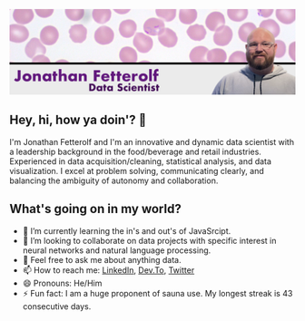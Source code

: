 ![my_title](my_title.png)

## Hey, hi, how ya doin'? 👋

I'm Jonathan Fetterolf and I'm an innovative and dynamic data scientist with a leadership background in the food/beverage and retail industries. Experienced in data acquisition/cleaning, statistical analysis, and data visualization. I excel at problem solving, communicating clearly, and balancing the ambiguity of autonomy and collaboration.

## What's going on in my world?

- 🌱 I’m currently learning the in's and out's of JavaSrcipt.
- 👯 I’m looking to collaborate on data projects with specific interest in neural networks and natural language processing. 
- 💬 Feel free to ask me about anything data.
- 📫 How to reach me: [LinkedIn](https://www.linkedin.com/in/jonathanfetterolf/), [Dev.To](https://dev.to/fetterollie), [Twitter](https://twitter.com/fetterollie)
- 😄 Pronouns: He/Him
- ⚡ Fun fact: I am a huge proponent of sauna use. My longest streak is 43 consecutive days.
